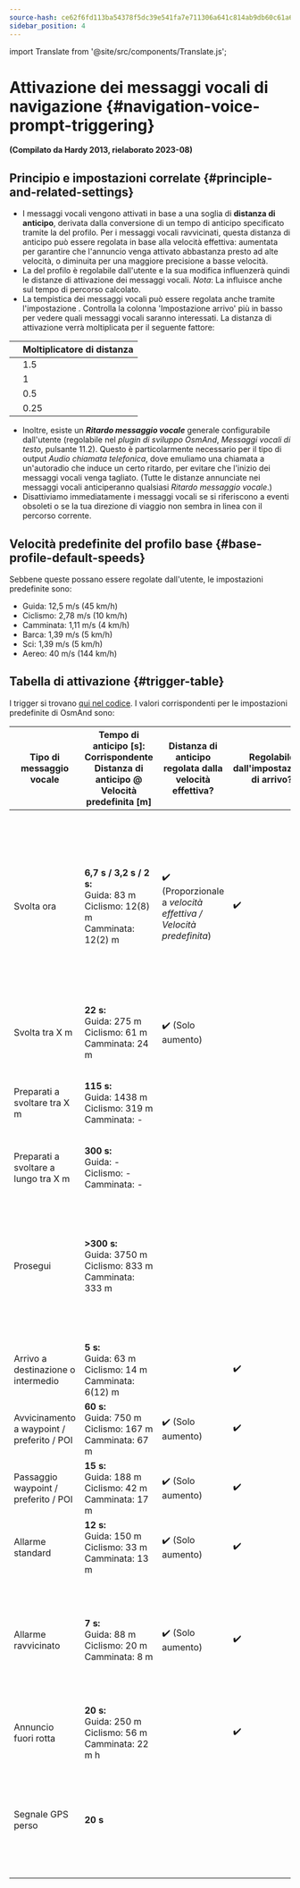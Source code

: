 ```yaml
---
source-hash: ce62f6fd113ba54378f5dc39e541fa7e711306a641c814ab9db60c61a6c63dd1
sidebar_position: 4
---
```

import Translate from '@site/src/components/Translate.js';


# Attivazione dei messaggi vocali di navigazione {#navigation-voice-prompt-triggering}

                               
**(Compilato da Hardy 2013, rielaborato 2023-08)**
## Principio e impostazioni correlate {#principle-and-related-settings}
* I messaggi vocali vengono attivati in base a una soglia di **distanza di anticipo**, derivata dalla conversione di un tempo di anticipo specificato tramite la **_<Translate android="true" ids="default_speed_setting_title" />_** del profilo. Per i messaggi vocali ravvicinati, questa distanza di anticipo può essere regolata in base alla velocità effettiva: aumentata per garantire che l'annuncio venga attivato abbastanza presto ad alte velocità, o diminuita per una maggiore precisione a basse velocità.
* La **_<Translate android="true" ids="default_speed_setting_title" />_** del profilo è regolabile dall'utente e la sua modifica influenzerà quindi le distanze di attivazione dei messaggi vocali.
*Nota*: La _<Translate android="true" ids="default_speed_setting_title" />_ influisce anche sul tempo di percorso calcolato.
* La tempistica dei messaggi vocali può essere regolata anche tramite l'impostazione **_<Translate android="true" ids="arrival_distance" />_**. Controlla la colonna 'Impostazione arrivo' più in basso per vedere quali messaggi vocali saranno interessati. La distanza di attivazione verrà moltiplicata per il seguente fattore:

**<Translate android="true" ids="arrival_distance" />** | Moltiplicatore di distanza
--- | --- 
**<Translate android="true" ids="arrival_distance_factor_early" />** | 1.5
**<Translate android="true" ids="arrival_distance_factor_normally" />** | 1
**<Translate android="true" ids="arrival_distance_factor_late" />** | 0.5
**<Translate android="true" ids="arrival_distance_factor_at_last" />** | 0.25
* Inoltre, esiste un **_Ritardo messaggio vocale_** generale configurabile dall'utente (regolabile nel _plugin di sviluppo OsmAnd_, _Messaggi vocali di testo_, pulsante 11.2). Questo è particolarmente necessario per il tipo di output _Audio chiamata telefonica_, dove emuliamo una chiamata a un'autoradio che induce un certo ritardo, per evitare che l'inizio dei messaggi vocali venga tagliato. (Tutte le distanze annunciate nei messaggi vocali anticiperanno qualsiasi _Ritardo messaggio vocale_.)
* Disattiviamo immediatamente i messaggi vocali se si riferiscono a eventi obsoleti o se la tua direzione di viaggio non sembra in linea con il percorso corrente.

## Velocità predefinite del profilo base {#base-profile-default-speeds}
Sebbene queste possano essere regolate dall'utente, le impostazioni predefinite sono:
* Guida: 12,5 m/s (45 km/h)
* Ciclismo: 2,78 m/s (10 km/h)
* Camminata: 1,11 m/s (4 km/h)
* Barca: 1,39 m/s (5 km/h)
* Sci: 1,39 m/s (5 km/h)
* Aereo: 40 m/s (144 km/h)

## Tabella di attivazione {#trigger-table}

I trigger si trovano [qui nel codice](https://github.com/osmandapp/OsmAnd/blob/master/OsmAnd/src/net/osmand/plus/routing/data/AnnounceTimeDistances.java#L65). I valori corrispondenti per le impostazioni predefinite di OsmAnd sono:

Tipo di messaggio vocale | Tempo di anticipo [s]:<br/>Corrispondente<br/>Distanza di anticipo @ Velocità predefinita [m] | Distanza di anticipo regolata dalla velocità effettiva? | Regolabile dall'impostazione di arrivo? | Commento |
--- | --- | --- | --- | --- |
Svolta ora | **6,7 s / 3,2 s / 2 s:**<br/>Guida: 83 m<br/>Ciclismo: 12(8) m<br/>Camminata: 12(2) m | :heavy_check_mark: (Proporzionale a *velocità effettiva / Velocità predefinita*) | :heavy_check_mark: | Tempo di anticipo (euristico) = _max(8, sqrt(Velocità predefinita \* 3,6))_. La distanza di anticipo corrispondente è arrotondata per difetto a 12 m per consentire l'imprecisione della posizione. |
Svolta tra X m | **22 s:**<br/>Guida: 275 m<br/>Ciclismo: 61 m<br/>Camminata: 24 m | :heavy_check_mark: (Solo aumento) |  | Saltato se < 15 s prima della svolta |
Preparati a svoltare tra X m | **115 s:**<br/>Guida: 1438 m<br/>Ciclismo: 319 m<br/>Camminata: - |  |  | Saltato se < 150 m prima di "Svolta tra", saltato per _Velocità predefinita_ < 8 km/h |
Preparati a svoltare a lungo tra X m | **300 s:**<br/>Guida: -<br/>Ciclismo: -<br/>Camminata: - |  |  | Saltato per _Velocità predefinita_ < 108 km/h |
Prosegui | **>300 s:**<br/>Guida: 3750 m<br/>Ciclismo: 833 m<br/>Camminata: 333 m | | | Riproduce dopo il calcolo del percorso se non sono previsti altri messaggi vocali, o dopo una svolta se la svolta successiva è più lontana di _Preparati a lungo_ |
Arrivo a destinazione o intermedio | **5 s:**<br/>Guida: 63 m<br/>Ciclismo: 14 m<br/>Camminata: 6(12) m | |:heavy_check_mark: | Minimo 12 m |
Avvicinamento a waypoint / preferito / POI | **60 s:**<br/>Guida: 750 m<br/>Ciclismo: 167 m<br/>Camminata: 67 m | :heavy_check_mark: (Solo aumento) | :heavy_check_mark: | Limitato a un massimo di 1 punto alla volta |
Passaggio waypoint / preferito / POI | **15 s:**<br/>Guida: 188 m<br/>Ciclismo: 42 m<br/>Camminata: 17 m | :heavy_check_mark: (Solo aumento) | :heavy_check_mark: | Limitato a un massimo di 3 punti alla volta |
Allarme standard | **12 s:**<br/>Guida: 150 m<br/>Ciclismo: 33 m<br/>Camminata: 13 m | :heavy_check_mark: (Solo aumento) | :heavy_check_mark: |
Allarme ravvicinato | **7 s:**<br/> Guida: 88 m<br/>Ciclismo: 20 m<br/>Camminata: 8 m | :heavy_check_mark: (Solo aumento) | :heavy_check_mark: | _Moderazione del traffico_ utilizza l'allarme _Passaggio_ per il messaggio di avvicinamento e filtra i duplicati all'interno di questo raggio |
Annuncio fuori rotta | **20 s:**<br/>Guida: 250 m<br/>Ciclismo: 56 m<br/>Camminata: 22 m h| | :heavy_check_mark: | Può essere disabilitato |
Segnale GPS perso | **20 s** | | | Viene riprodotto dopo che il segnale GPS è stato perso per >= 20 s e ciò non è stato causato da un'azione dell'utente. |